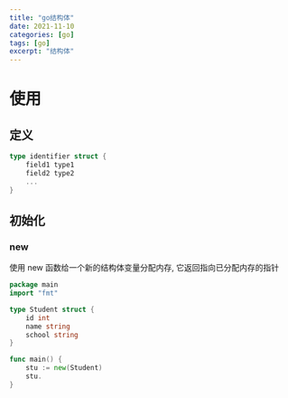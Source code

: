 ```yaml
---
title: "go结构体"
date: 2021-11-10
categories: [go]
tags: [go]
excerpt: "结构体"
---
```


# 使用

## 定义

```go
type identifier struct {
    field1 type1
    field2 type2
    ...
}
```

## 初始化

### new

使用 new 函数给一个新的结构体变量分配内存, 它返回指向已分配内存的指针

```go
package main
import "fmt"

type Student struct {
    id int
    name string
    school string
}

func main() {
    stu := new(Student)
    stu.
}
```
